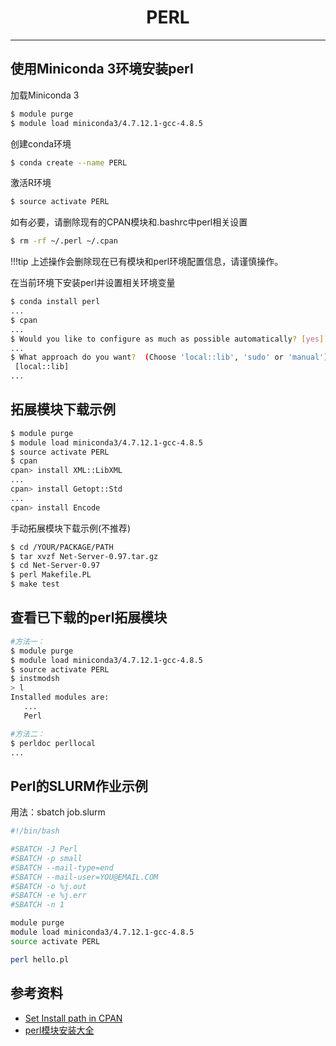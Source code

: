 # <center>PERL</centet>

-----------------

## 使用Miniconda 3环境安装perl

加载Miniconda 3

```bash
$ module purge
$ module load miniconda3/4.7.12.1-gcc-4.8.5
```

创建conda环境

```bash
$ conda create --name PERL
```

激活R环境

```bash
$ source activate PERL
```

如有必要，请删除现有的CPAN模块和.bashrc中perl相关设置
```bash
$ rm -rf ~/.perl ~/.cpan
```

!!!tip
	上述操作会删除现在已有模块和perl环境配置信息，请谨慎操作。
	

在当前环境下安装perl并设置相关环境变量
```bash
$ conda install perl
...
$ cpan
...
$ Would you like to configure as much as possible automatically? [yes] yes
...
$ What approach do you want?  (Choose 'local::lib', 'sudo' or 'manual')
 [local::lib] 
...
```

## 拓展模块下载示例
```bash
$ module purge
$ module load miniconda3/4.7.12.1-gcc-4.8.5
$ source activate PERL
$ cpan
cpan> install XML::LibXML
...
cpan> install Getopt::Std
...
cpan> install Encode
```

手动拓展模块下载示例(不推荐)
```bash
$ cd /YOUR/PACKAGE/PATH
$ tar xvzf Net-Server-0.97.tar.gz
$ cd Net-Server-0.97
$ perl Makefile.PL
$ make test
```

## 查看已下载的perl拓展模块
```bash
#方法一：
$ module purge
$ module load miniconda3/4.7.12.1-gcc-4.8.5
$ source activate PERL
$ instmodsh
> l
Installed modules are:
   ...
   Perl

#方法二：
$ perldoc perllocal
...
```


## Perl的SLURM作业示例
用法：sbatch job.slurm
```bash
#!/bin/bash

#SBATCH -J Perl
#SBATCH -p small
#SBATCH --mail-type=end
#SBATCH --mail-user=YOU@EMAIL.COM
#SBATCH -o %j.out
#SBATCH -e %j.err
#SBATCH -n 1

module purge
module load miniconda3/4.7.12.1-gcc-4.8.5
source activate PERL

perl hello.pl
```
## 参考资料
- [Set Install path in CPAN](http://www.perlmonks.org/?node_id=630026)
- [perl模块安装大全](http://www.bio-info-trainee.com/2451.html)
